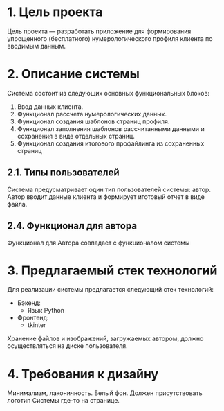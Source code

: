 # 1. Цель проекта

Цель проекта — разработать приложение для формирования упрощенного (бесплатного) 
нумерологического профиля клиента по вводимым данным.


# 2. Описание системы

Система состоит из следующих основных функциональных блоков:

1. Ввод данных клиента.
2. Функционал рассчета нумерологических данных.
3. Функционал создания шаблонов страниц профиля.
4. Функционал заполнения шаблонов рассчитанными данными и сохранения в виде
   отдельных страниц.
5. Функционал создания итогового профайлинга из сохраненных страниц


## 2.1. Типы пользователей

Система предусматривает один тип пользователей системы: автор. 
Автор вводит данные клиента и формирует иготовый отчет в виде файла.


## 2.4. Функционал для автора

Функционал для Автора совпадает с функционалом системы


# 3. Предлагаемый стек технологий

Для реализации системы предлагается следующий стек технологий:

* Бэкенд:
    - Язык Python
* Фронтенд:
    - tkinter

Хранение файлов и изображений, загружаемых автором, должно осуществляться
на диске пользователя.


# 4. Требования к дизайну

Минимализм, лаконичность. Белый фон. Должен присутствовать
логотип Системы где-то на странице.
